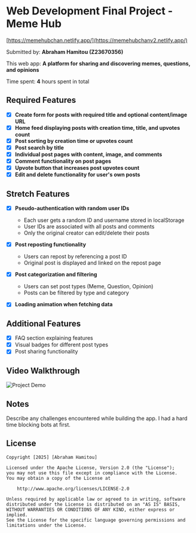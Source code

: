 # Web Development Final Project - Meme Hub
[https://memehubchan.netlify.app/](https://memehubchanv2.netlify.app/)

Submitted by: **Abraham Hamitou (Z23670356)**

This web app: **A platform for sharing and discovering memes, questions, and opinions**

Time spent: **4** hours spent in total

## Required Features

- [x] **Create form for posts with required title and optional content/image URL**
- [x] **Home feed displaying posts with creation time, title, and upvotes count**
- [x] **Post sorting by creation time or upvotes count**
- [x] **Post search by title**
- [x] **Individual post pages with content, image, and comments**
- [x] **Comment functionality on post pages**
- [x] **Upvote button that increases post upvotes count**
- [x] **Edit and delete functionality for user's own posts**

## Stretch Features

- [x] **Pseudo-authentication with random user IDs**
  - Each user gets a random ID and username stored in localStorage
  - User IDs are associated with all posts and comments
  - Only the original creator can edit/delete their posts

- [x] **Post reposting functionality**
  - Users can repost by referencing a post ID
  - Original post is displayed and linked on the repost page

- [x] **Post categorization and filtering**
  - Users can set post types (Meme, Question, Opinion)
  - Posts can be filtered by type and category

- [x] **Loading animation when fetching data**

## Additional Features

- [x] FAQ section explaining features
- [x] Visual badges for different post types
- [x] Post sharing functionality

## Video Walkthrough

![Project Demo](https://github.com/FAU-FullStack-Dev-Spring2025/final-project-Abrahami2/blob/main/luuul.gif?raw=true)


## Notes

Describe any challenges encountered while building the app.
I had a hard time blocking bots at first.

## License

    Copyright [2025] [Abraham Hamitou]

    Licensed under the Apache License, Version 2.0 (the "License");
    you may not use this file except in compliance with the License.
    You may obtain a copy of the License at

        http://www.apache.org/licenses/LICENSE-2.0

    Unless required by applicable law or agreed to in writing, software
    distributed under the License is distributed on an "AS IS" BASIS,
    WITHOUT WARRANTIES OR CONDITIONS OF ANY KIND, either express or implied.
    See the License for the specific language governing permissions and
    limitations under the License.
